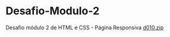 # Desafio-Modulo-2
Desafio módulo 2 de HTML e CSS - Página Responsiva
[d010.zip](https://github.com/leobernardo1/Desafio-M-dulo-2/files/8317970/d010.zip)

